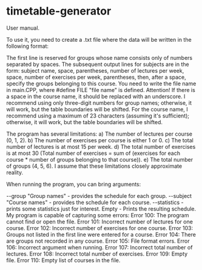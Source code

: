 # timetable-generator
 
User manual.

To use it, you need to create a .txt file where the data will be written in the following format:

The first line is reserved for groups whose name consists only of numbers separated by spaces.
The subsequent output lines for subjects are in the form: subject name, space, parentheses, number of lectures per week, space, number of exercises per week, parentheses,
then, after a space, specify the groups belonging to this course.
You need to write the file name in main.CPP, where #define FILE "file name" is defined.
Attention! If there is a space in the course name, it should be replaced with an underscore.
I recommend using only three-digit numbers for group names; otherwise, it will work, but the table boundaries will be shifted.
For the course name, I recommend using a maximum of 23 characters (assuming it's sufficient); otherwise, it will work, but the table boundaries will be shifted.

The program has several limitations:
a) The number of lectures per course (0, 1, 2).
b) The number of exercises per course is either 1 or 0.
c) The total number of lectures is at most 15 per week.
d) The total number of exercises is at most 30 (Total number of exercises = sum of (exercises for each course * number of groups belonging to that course)).
e) The total number of groups (4, 5, 6).
I assume that these limitations closely approximate reality.

When running the program, you can bring arguments:

--group "Group names" - provides the schedule for each group.
--subject "Course names" - provides the schedule for each course.
--statistics - prints some statistics just for interest.
Empty - Prints the resulting schedule.
My program is capable of capturing some errors:
Error 100: The program cannot find or open the file.
Error 101: Incorrect number of lectures for one course.
Error 102: Incorrect number of exercises for one course.
Error 103: Groups not listed in the first line were entered for a course.
Error 104: There are groups not recorded in any course.
Error 105: File format errors.
Error 106: Incorrect argument when running.
Error 107: Incorrect total number of lectures.
Error 108: Incorrect total number of exercises.
Error 109: Empty file.
Error 110: Empty list of courses in the file.
